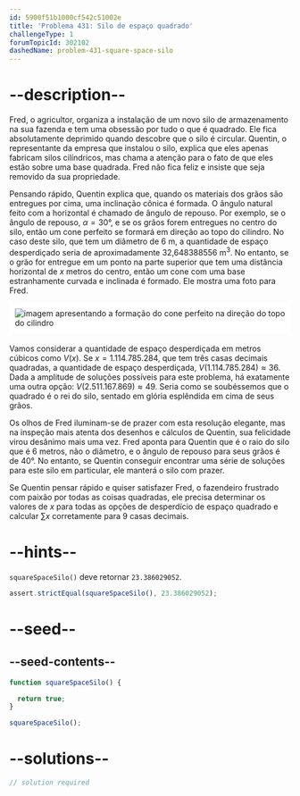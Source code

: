 ```yaml
---
id: 5900f51b1000cf542c51002e
title: 'Problema 431: Silo de espaço quadrado'
challengeType: 1
forumTopicId: 302102
dashedName: problem-431-square-space-silo
---
```


# --description--

Fred, o agricultor, organiza a instalação de um novo silo de armazenamento na sua fazenda e tem uma obsessão por tudo o que é quadrado. Ele fica absolutamente deprimido quando descobre que o silo é circular. Quentin, o representante da empresa que instalou o silo, explica que eles apenas fabricam silos cilíndricos, mas chama a atenção para o fato de que eles estão sobre uma base quadrada. Fred não fica feliz e insiste que seja removido da sua propriedade.

Pensando rápido, Quentin explica que, quando os materiais dos grãos são entregues por cima, uma inclinação cônica é formada. O ângulo natural feito com a horizontal é chamado de ângulo de repouso. Por exemplo, se o ângulo de repouso, $\alpha = 30°$, e se os grãos forem entregues no centro do silo, então um cone perfeito se formará em direção ao topo do cilindro. No caso deste silo, que tem um diâmetro de 6 m, a quantidade de espaço desperdiçado seria de aproximadamente 32,648388556 m<sup>3</sup>. No entanto, se o grão for entregue em um ponto na parte superior que tem uma distância horizontal de $x$ metros do centro, então um cone com uma base estranhamente curvada e inclinada é formado. Ele mostra uma foto para Fred.

<img alt="imagem apresentando a formação do cone perfeito na direção do topo do cilindro" src="https://cdn.freecodecamp.org/curriculum/project-euler/square-space-silo.png" style="background-color: white; padding: 10px; display: block; margin-right: auto; margin-left: auto; margin-bottom: 1.2rem;" />

Vamos considerar a quantidade de espaço desperdiçada em metros cúbicos como $V(x)$. Se $x = 1.114.785.284$, que tem três casas decimais quadradas, a quantidade de espaço desperdiçada, $V(1.114.785.284) \approx 36$. Dada a amplitude de soluções possíveis para este problema, há exatamente uma outra opção: $V(2.511.167.869) \approx 49$. Seria como se soubéssemos que o quadrado é o rei do silo, sentado em glória esplêndida em cima de seus grãos.

Os olhos de Fred iluminam-se de prazer com esta resolução elegante, mas na inspeção mais atenta dos desenhos e cálculos de Quentin, sua felicidade virou desânimo mais uma vez. Fred aponta para Quentin que é o raio do silo que é 6 metros, não o diâmetro, e o ângulo de repouso para seus grãos é de 40°. No entanto, se Quentin conseguir encontrar uma série de soluções para este silo em particular, ele manterá o silo com prazer.

Se Quentin pensar rápido e quiser satisfazer Fred, o fazendeiro frustrado com paixão por todas as coisas quadradas, ele precisa determinar os valores de $x$ para todas as opções de desperdício de espaço quadrado e calcular $\sum x$ corretamente para 9 casas decimais.

# --hints--

`squareSpaceSilo()` deve retornar `23.386029052`.

```js
assert.strictEqual(squareSpaceSilo(), 23.386029052);
```

# --seed--

## --seed-contents--

```js
function squareSpaceSilo() {

  return true;
}

squareSpaceSilo();
```

# --solutions--

```js
// solution required
```
